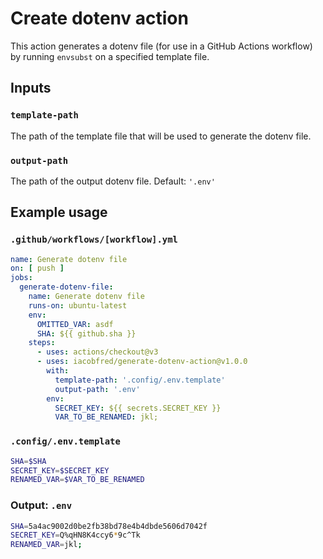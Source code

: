 # Create dotenv action

This action generates a dotenv file (for use in a GitHub Actions workflow)
by running `envsubst` on a specified template file.

## Inputs

### `template-path`
The path of the template file that will be used to generate the dotenv file.

### `output-path`
The path of the output dotenv file. Default: `'.env'`

## Example usage

### `.github/workflows/[workflow].yml`
```yaml
name: Generate dotenv file
on: [ push ]
jobs:
  generate-dotenv-file:
    name: Generate dotenv file
    runs-on: ubuntu-latest
    env:
      OMITTED_VAR: asdf
      SHA: ${{ github.sha }}
    steps:
      - uses: actions/checkout@v3
      - uses: iacobfred/generate-dotenv-action@v1.0.0
        with:
          template-path: '.config/.env.template'
          output-path: '.env'
        env:
          SECRET_KEY: ${{ secrets.SECRET_KEY }}
          VAR_TO_BE_RENAMED: jkl;
```
### `.config/.env.template`
```sh
SHA=$SHA
SECRET_KEY=$SECRET_KEY
RENAMED_VAR=$VAR_TO_BE_RENAMED
```
### Output: `.env`
```sh
SHA=5a4ac9002d0be2fb38bd78e4b4dbde5606d7042f
SECRET_KEY=Q%qHN8K4ccy6*9c^Tk
RENAMED_VAR=jkl;
```
